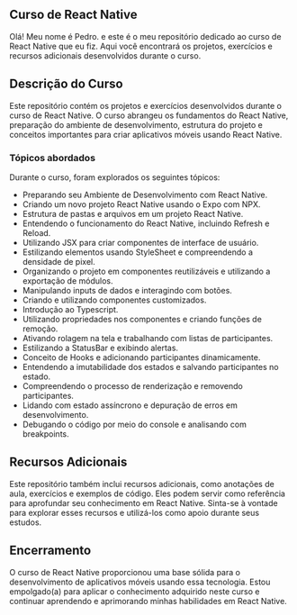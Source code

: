 ## Curso de React Native

Olá! Meu nome é Pedro. e este é o meu repositório dedicado ao curso de React Native que eu fiz. Aqui você encontrará os projetos, exercícios e recursos adicionais desenvolvidos durante o curso.

## Descrição do Curso

Este repositório contém os projetos e exercícios desenvolvidos durante o curso de React Native. O curso abrangeu os fundamentos do React Native, preparação do ambiente de desenvolvimento, estrutura do projeto e conceitos importantes para criar aplicativos móveis usando React Native.

### Tópicos abordados

Durante o curso, foram explorados os seguintes tópicos:

- Preparando seu Ambiente de Desenvolvimento com React Native.
- Criando um novo projeto React Native usando o Expo com NPX.
- Estrutura de pastas e arquivos em um projeto React Native.
- Entendendo o funcionamento do React Native, incluindo Refresh e Reload.
- Utilizando JSX para criar componentes de interface de usuário.
- Estilizando elementos usando StyleSheet e compreendendo a densidade de pixel.
- Organizando o projeto em componentes reutilizáveis e utilizando a exportação de módulos.
- Manipulando inputs de dados e interagindo com botões.
- Criando e utilizando componentes customizados.
- Introdução ao Typescript.
- Utilizando propriedades nos componentes e criando funções de remoção.
- Ativando rolagem na tela e trabalhando com listas de participantes.
- Estilizando a StatusBar e exibindo alertas.
- Conceito de Hooks e adicionando participantes dinamicamente.
- Entendendo a imutabilidade dos estados e salvando participantes no estado.
- Compreendendo o processo de renderização e removendo participantes.
- Lidando com estado assíncrono e depuração de erros em desenvolvimento.
- Debugando o código por meio do console e analisando com breakpoints.

## Recursos Adicionais

Este repositório também inclui recursos adicionais, como anotações de aula, exercícios e exemplos de código. Eles podem servir como referência para aprofundar seu conhecimento em React Native. Sinta-se à vontade para explorar esses recursos e utilizá-los como apoio durante seus estudos.

## Encerramento

O curso de React Native proporcionou uma base sólida para o desenvolvimento de aplicativos móveis usando essa tecnologia. Estou empolgado(a) para aplicar o conhecimento adquirido neste curso e continuar aprendendo e aprimorando minhas habilidades em React Native.
